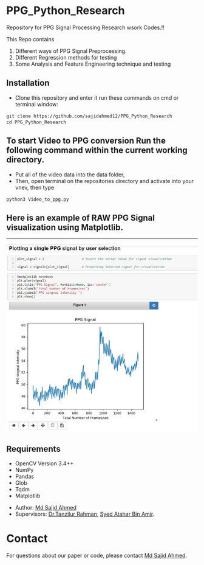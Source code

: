 # PPG_Python_Research

Repository for PPG Signal Processing Research wsork Codes.!! 

This Repo contains 
1. Different ways of PPG Signal Preprocessing. 
2. Different Regression methods for testing  
3. Some Analysis and Feature Engineering technique and testing

## Installation
 - Clone this repository and enter it run these commands on cmd or terminal window:
```Shell
git clone https://github.com/sajidahmed12/PPG_Python_Research
cd PPG_Python_Research
```

## To start Video to PPG conversion Run the following command within the current working directory. 
- Put all of the video data into the data folder,
- Then, open terminal on the repositories directory and activate into your vnev, then type 
```Shell
python3 Video_to_ppg.py
``` 

## Here is an example of RAW PPG Signal visualization using Matplotlib.

<hr>
<p align="left">
<img src=./doc/sample_signal.JPG>  
</p>




## Requirements
* OpenCV Version 3.4++
* NumPy
* Pandas
* Glob
* Tqdm
* Matplotlib


- Author: [Md Sajid Ahmed](https://www.linkedin.com/in/sajid-ahmed-rafi/)
- Supervisors: [Dr.Tanzilur Rahman](http://ece.northsouth.edu/people/dr-tanzilur-rahman-2/), [Syed Atahar Bin Amir](http://ece.northsouth.edu/people/mr-syedathar-binamir/).

# Contact
For questions about our paper or code, please contact [Md Sajid Ahmed](mailto:sajid.ahmed1@northsouth.edu).


